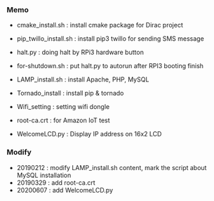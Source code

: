 ### Memo

- cmake_install.sh : install cmake package for Dirac project

- pip_twillo_install.sh : install pip3 twillo for sending SMS message

- halt.py : doing halt by RPi3 hardware button

- for-shutdown.sh :  put halt.py to autorun after RPI3 booting finish

- LAMP_install.sh : install Apache, PHP, MySQL

- Tornado_install : install pip & tornado

- Wifi_setting : setting wifi dongle

- root-ca.crt : for Amazon IoT test

- WelcomeLCD.py : Display IP address on 16x2 LCD

### Modify
- 20190212 : modify LAMP_install.sh content, mark the script about MySQL installation
- 20190329 : add root-ca.crt
- 20200607 : add WelcomeLCD.py

